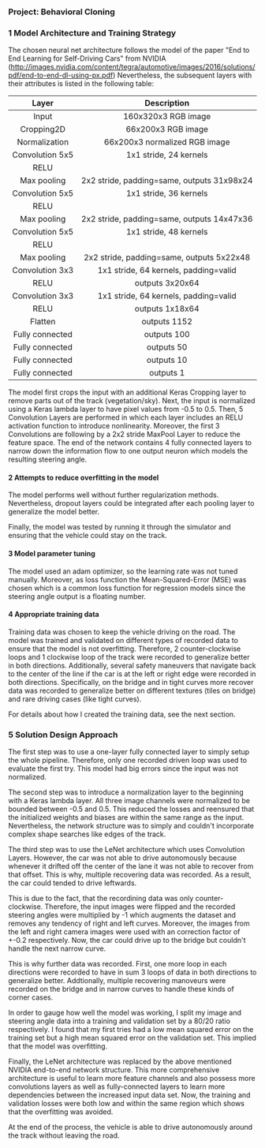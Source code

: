 ### Project: Behavioral Cloning

[//]: # (Image References)

[image1]: ./report_images/nvidia_net.png "Neural net architecture"
[image2]: ./examples/placeholder.png "Grayscaling"
[image3]: ./examples/placeholder_small.png "Recovery Image"
[image4]: ./examples/placeholder_small.png "Recovery Image"
[image5]: ./examples/placeholder_small.png "Recovery Image"
[image6]: ./examples/placeholder_small.png "Normal Image"
[image7]: ./examples/placeholder_small.png "Flipped Image"

### 1 Model Architecture and Training Strategy

The chosen neural net architecture follows the model of the paper "End to End Learning for Self-Driving Cars" from NVIDIA (http://images.nvidia.com/content/tegra/automotive/images/2016/solutions/pdf/end-to-end-dl-using-px.pdf)
Nevertheless, the subsequent layers with their attributes is listed in the following table:

| Layer         		|     Description	        					| 
|:---------------------:|:---------------------------------------------:| 
| Input         		| 160x320x3 RGB image   							|
| Cropping2D         		| 66x200x3 RGB image   							|
| Normalization        		| 66x200x3 normalized RGB image   							| 
| Convolution 5x5     	| 1x1 stride, 24 kernels 	|
| RELU					|												|
| Max pooling	      	| 2x2 stride, padding=same, outputs 31x98x24				|
| Convolution 5x5	    | 1x1 stride, 36 kernels      									|
| RELU					|												|
| Max pooling	      	| 2x2 stride, padding=same,  outputs 14x47x36 				|
| Convolution 5x5	    | 1x1 stride, 48 kernels      									|
| RELU					|												|
| Max pooling	      	| 2x2 stride, padding=same,  outputs 5x22x48				|
| Convolution 3x3	    | 1x1 stride, 64 kernels, padding=valid      									|
| RELU					|	outputs 3x20x64											|
| Convolution 3x3	    | 1x1 stride, 64 kernels, padding=valid      									|
| RELU					|	outputs 1x18x64		
| Flatten       | outputs 1152  |
| Fully connected		| outputs 100        									|
| Fully connected		| outputs 50        									|
| Fully connected		| outputs 10        									|
| Fully connected		| outputs 1        									|

The model first crops the input with an additional Keras Cropping layer to remove parts out of the track (vegetation/sky).
Next, the input is normalized using a Keras lambda layer to have pixel values from -0.5 to 0.5.
Then, 5 Convolution Layers are performed in which each layer includes an RELU activation function to introduce nonlinearity.
Moreover, the first 3 Convolutions are following by a 2x2 stride MaxPool Layer to reduce the feature space.
The end of the network contains 4 fully connected layers to narrow down the information flow to one output neuron which models the resulting steering angle.

#### 2 Attempts to reduce overfitting in the model

The model performs well without further regularization methods.
Nevertheless, dropout layers could be integrated after each pooling layer to generalize the model better.

Finally, the model was tested by running it through the simulator and ensuring that the vehicle could stay on the track.

#### 3 Model parameter tuning

The model used an adam optimizer, so the learning rate was not tuned manually.
Moreover, as loss function the Mean-Squared-Error (MSE) was chosen which is a common loss function for regression models since the steering angle output is a floating number.

#### 4 Appropriate training data

Training data was chosen to keep the vehicle driving on the road.
The model was trained and validated on different types of recorded data to ensure that the model is not overfitting.
Therefore, 2 counter-clockwise loops and 1 clockwise loop of the track were recorded to generalize better in both directions. Additionally, several safety maneuvers that navigate back to the center of the line if the car is at the left or right edge were recorded in both directions. Specifically, on the bridge and in tight curves more recover data was recorded to generalize better on different textures (tiles on bridge) and rare driving cases (like tight curves).

For details about how I created the training data, see the next section. 

### 5 Solution Design Approach

The first step was to use a one-layer fully connected layer to simply setup the whole pipeline.
Therefore, only one recorded driven loop was used to evaluate the first try.
This model had big errors since the input was not normalized.  

The second step was to introduce a normalization layer to the beginning with a Keras lambda layer.
All three image channels were normalized to be bounded between -0.5 and 0.5.
This reduced the losses and reensured that the initialized weights and biases are within the same range as the input.
Nevertheless, the network structure was to simply and couldn't incorporate complex shape searches like edges of the track.  

The third step was to use the LeNet architecture which uses Convolution Layers.
However, the car was not able to drive autonomously because whenever it drifted off the center of the lane it was not able to recover from that offset.
This is why, multiple recovering data was recorded.
As a result, the car could tended to drive leftwards.  

This is due to the fact, that the recordining data was only counter-clockwise. Therefore, the input images were flipped and the recorded steering angles were multiplied by -1 which augments the dataset and removes any tendency of right and left curves.
Moreover, the images from the left and right camera images were used with an correction factor of +-0.2 respectively.
Now, the car could drive up to the bridge but couldn't handle the next narrow curve.  

This is why further data was recorded. First, one more loop in each directions were recorded to have in sum 3 loops of data in both directions to generalize better. Addtionally, multiple recovering manoveurs were recorded on the bridge and in narrow curves to handle these kinds of corner cases.  

In order to gauge how well the model was working, I split my image and steering angle data into a training and validation set by a 80/20 ratio respectively. I found that my first tries had a low mean squared error on the training set but a high mean squared error on the validation set. This implied that the model was overfitting.  

Finally, the LeNet architecture was replaced by the above mentioned NVIDIA end-to-end network structure. This more comprehensive architecture is useful to learn more feature channels and also possess more convolutions layers as well as fully-connected layers to learn more dependencies between the increased input data set. Now, the training and validation losses were both low and within the same region which shows that the overfitting was avoided.

At the end of the process, the vehicle is able to drive autonomously around the track without leaving the road.
